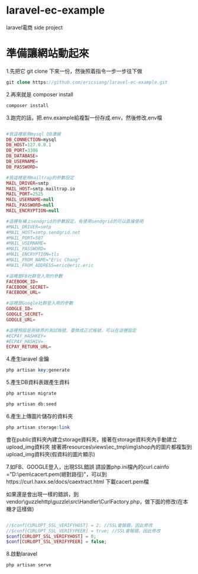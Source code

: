 # laravel-ec-example
laravel電商 side project


# 準備讓網站動起來

1.先把它 git clone 下來一份，然後照着指令一步一步往下做
```php
git clone https://github.com/ericsiang/laravel-ec-example.git
```

2.再來就是 composer install

```php
composer install
```

3.跑完的話，把.env.example給複製一份存成.env，然後修改.env檔

```php

#我這裡是用mysql DB連線
DB_CONNECTION=mysql
DB_HOST=127.0.0.1
DB_PORT=3306
DB_DATABASE=
DB_USERNAME=
DB_PASSWORD=

#我這裡是用mailtrap的參數設定
MAIL_DRIVER=smtp
MAIL_HOST=smtp.mailtrap.io
MAIL_PORT=2525
MAIL_USERNAME=null
MAIL_PASSWORD=null
MAIL_ENCRYPTION=null

#這裡有補上sendgrid的參數設定，有使用sendgrid的可以直接使用
#MAIL_DRIVER=smtp
#MAIL_HOST=smtp.sendgrid.net
#MAIL_PORT=587
#MAIL_USERNAME=
#MAIL_PASSWORD=
#MAIL_ENCRYPTION=tls
#MAIL_FROM_NAME="Eric Chang"
#MAIL_FROM_ADDRESS=eric@eric.eric

#這裡是FB社群登入用的參數
FACEBOOK_ID=
FACEBOOK_SECRET=
FACEBOOK_URL=

#這裡是Google社群登入用的參數
GOOGLE_ID=
GOOGLE_SECRET=
GOOGLE_URL=

#這裡預設是用綠界的測試帳號，要換成正式帳號，可以在這裡設定
#ECPAY_HASHKEY=
#ECPAY_HASHIV=
ECPAY_RETURN_URL=
```

4.產生laravel 金鑰
```php
php artisan key:generate
```

5.產生DB資料表跟產生資料
```php
php artisan migrate

php artisan db:seed
```

6.產生上傳圖片儲存的資料夾
```php
php artisan storage:link
```
會在public資料夾內建立storage資料夾，接著在storage資料夾內手動建立upload_img資料夾
接著將resources\views\ec_tmp\img\shop內的圖片都複製到upload_img資料夾(假資料的圖片顯示)

7.如FB、GOOGLE登入，出現SSL錯誤
請設置php.ini檔內的curl.cainfo ="D:\pem\cacert.pem(絕對路徑)"，可以到https://curl.haxx.se/docs/caextract.html 下載cacert.pem檔

如果還是會出現一樣的錯誤，到vendor\guzzlehttp\guzzle\src\Handler\CurlFactory.php，做下面的修改(在本機才這樣做)

```php

//$conf[CURLOPT_SSL_VERIFYHOST] = 2; //SSL會報錯，因此修改
//$conf[CURLOPT_SSL_VERIFYPEER] = true; //SSL會報錯，因此修改
$conf[CURLOPT_SSL_VERIFYHOST] = 0;
$conf[CURLOPT_SSL_VERIFYPEER] = false;

```

8.啟動laravel
```php
php artisan serve
```